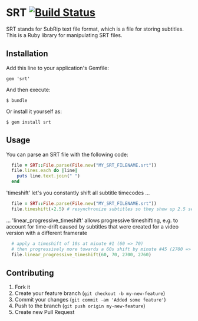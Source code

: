 # SRT [![Build Status](https://travis-ci.org/cpetersen/srt.png?branch=master)](https://travis-ci.org/cpetersen/srt)

SRT stands for SubRip text file format, which is a file for storing subtitles. This is a Ruby library for manipulating SRT files. 

## Installation

Add this line to your application's Gemfile:

    gem 'srt'

And then execute:

    $ bundle

Or install it yourself as:

    $ gem install srt

## Usage

You can parse an SRT file with the following code:

```ruby
  file = SRT::File.parse(File.new("MY_SRT_FILENAME.srt"))
  file.lines.each do |line|
    puts line.text.join(" ")
  end
```

'timeshift' let's you constantly shift all subtitle timecodes ...

```ruby
  file = SRT::File.parse(File.new("MY_SRT_FILENAME.srt"))
  file.timeshift(-2.5) # resynchronize subtitles so they show up 2.5 seconds earlier 
```

... 'linear_progressive_timeshift' allows progressive timeshifting, e.g. to account for time-drift caused by subtitles that were created for a video version with a different framerate

```ruby
  # apply a timeshift of 10s at minute #1 (60 => 70)
  # then progressively more towards a 60s shift by minute #45 (2700 => 2760)
  file.linear_progressive_timeshift(60, 70, 2700, 2760) 
 ```

## Contributing

1. Fork it
2. Create your feature branch (`git checkout -b my-new-feature`)
3. Commit your changes (`git commit -am 'Added some feature'`)
4. Push to the branch (`git push origin my-new-feature`)
5. Create new Pull Request
